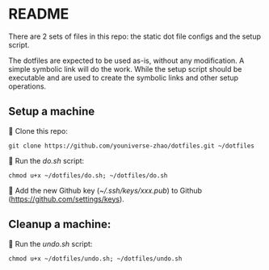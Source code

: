 # README

There are 2 sets of files in this repo: the static dot file configs and the setup script.

The dotfiles are expected to be used as-is, without any modification. A simple symbolic link will do the work. While the setup script should be executable and are used to create the symbolic links and other setup operations.

## Setup a machine

🍉 Clone this repo:

```shell
git clone https://github.com/youniverse-zhao/dotfiles.git ~/dotfiles
```

🍉 Run the _do.sh_ script:

```shell
chmod u+x ~/dotfiles/do.sh; ~/dotfiles/do.sh
```

🍉 Add the new Github key (_~/.ssh/keys/xxx.pub_) to Github (https://github.com/settings/keys).

## Cleanup a machine:

🍉 Run the _undo.sh_ script:

```shell
chmod u+x ~/dotfiles/undo.sh; ~/dotfiles/undo.sh
```
